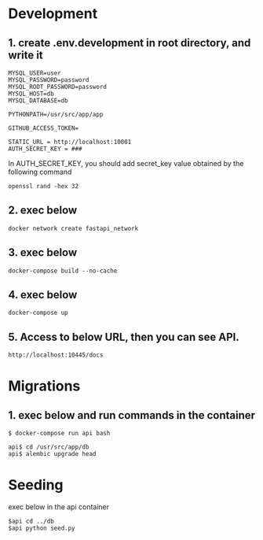 # Development

## 1. create .env.development in root directory, and write it
```
MYSQL_USER=user
MYSQL_PASSWORD=password
MYSQL_ROOT_PASSWORD=password
MYSQL_HOST=db
MYSQL_DATABASE=db

PYTHONPATH=/usr/src/app/app

GITHUB_ACCESS_TOKEN=

STATIC_URL = http://localhost:10001
AUTH_SECRET_KEY = ###
```
In AUTH_SECRET_KEY, you should add secret_key value obtained by the following command
```
openssl rand -hex 32
```

## 2. exec below
```
docker network create fastapi_network
```

## 3. exec below
```docker-compose build --no-cache```

## 4. exec below
```docker-compose up```

## 5. Access to below URL, then you can see API.
```
http://localhost:10445/docs
```


# Migrations
## 1. exec below and run commands in the container
```
$ docker-compose run api bash

api$ cd /usr/src/app/db
api$ alembic upgrade head
```

# Seeding
exec below in the api container
```
$api cd ../db
$api python seed.py
```

